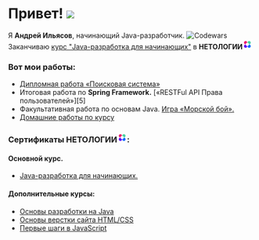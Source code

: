 <h1>
  Привет!
  <img src="https://media.giphy.com/media/hvRJCLFzcasrR4ia7z/giphy.gif" width="30px"/>
</h1>  

Я **Андрей Ильясов**, начинающий Java-разработчик. ![Codewars][1]   
Заканчиваю [курс "Java-разработка для начинающих"][2] в **НЕТОЛОГИИ**![Лого][3]

### Вот мои работы:
- [Дипломная работа «Поисковая система»][4]
- Итоговая работа по **Spring Framework.** [«RESTFul API Права пользователей»][5]
- Факультативная работа по основам Java. [Игра «Морской бой».][6]
- [Домашние работы по курсу][7]



### Сертификаты **НЕТОЛОГИИ![Лого][3]:**
####  Основной курс.
- [Java-разработка для начинающих.][sert1]
#### Дополнительные курсы:
- [Основы разработки на Java][sert2]
- [Основы верстки сайта HTML/CSS][sert3]
- [Первые шаги в JavaScript][sert4]





[1]: https://www.codewars.com/users/AndyJD/badges/micro
[2]: https://cat.2035.university/rall/course/11144/?orgs=1369
[3]: https://github.com/AndreyIljasovJDCP-1/AndreyIljasovJDCP-1/blob/main/%D0%BD%D0%B5%D1%82%D0%BE%D0%BB%D0%BE%D0%B3%D0%B8%D1%8F%2020.png 
[4]: https://github.com/AndreyIljasovJDCP-1/pcs-final-diplom.git

[6]: https://github.com/AndreyIljasovJDCP-1/BattleShip.git
[7]: https://github.com/AndreyIljasovJDCP-1/HomeWorks.git
[sert1]: https://github.com/AndreyIljasovJDCP-1/AndreyIljasovJDCP-1/blob/main/certificate.pdf
[sert2]: https://github.com/AndreyIljasovJDCP-1/AndreyIljasovJDCP-1/blob/e24de16b40f08642a87cb989374d1e9b7ed41e3d/certificate%20JDFREE.pdf
[sert3]: https://github.com/AndreyIljasovJDCP-1/AndreyIljasovJDCP-1/blob/main/certificate%20%D0%9E%D1%81%D0%BD%D0%BE%D0%B2%D1%8B%20%D0%B2%D0%B5%D1%80%D1%81%D1%82%D0%BA%D0%B8%20%D1%81%D0%B0%D0%B9%D1%82%D0%B0%20HTML_CSS.pdf
[sert4]: https://github.com/AndreyIljasovJDCP-1/AndreyIljasovJDCP-1/blob/e24de16b40f08642a87cb989374d1e9b7ed41e3d/certificate_JavaScript.pdf







